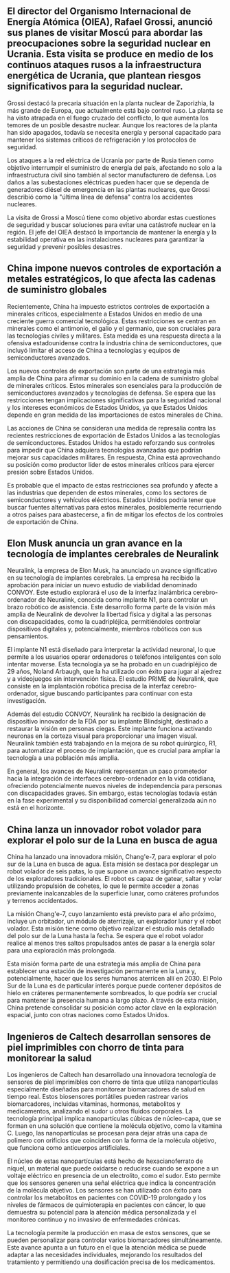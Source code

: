 ## El director del Organismo Internacional de Energía Atómica (OIEA), Rafael Grossi, anunció sus planes de visitar Moscú para abordar las preocupaciones sobre la seguridad nuclear en Ucrania. Esta visita se produce en medio de los continuos ataques rusos a la infraestructura energética de Ucrania, que plantean riesgos significativos para la seguridad nuclear.

Grossi destacó la precaria situación en la planta nuclear de Zaporizhia, la más grande de Europa,
que actualmente está bajo control ruso. La planta se ha visto atrapada en el fuego cruzado del
conflicto, lo que aumenta los temores de un posible desastre nuclear. Aunque los reactores de la
planta han sido apagados, todavía se necesita energía y personal capacitado para mantener los
sistemas críticos de refrigeración y los protocolos de seguridad.

Los ataques a la red eléctrica de Ucrania por parte de Rusia tienen como objetivo interrumpir el
suministro de energía del país, afectando no solo a la infraestructura civil sino también al sector
manufacturero de defensa. Los daños a las subestaciones eléctricas pueden hacer que se dependa de
generadores diésel de emergencia en las plantas nucleares, que Grossi describió como la "última
línea de defensa" contra los accidentes nucleares.

La visita de Grossi a Moscú tiene como objetivo abordar estas cuestiones de seguridad y buscar
soluciones para evitar una catástrofe nuclear en la región. El jefe del OIEA destacó la importancia
de mantener la energía y la estabilidad operativa en las instalaciones nucleares para garantizar la
seguridad y prevenir posibles desastres.

## China impone nuevos controles de exportación a metales estratégicos, lo que afecta las cadenas de suministro globales

Recientemente, China ha impuesto estrictos controles de exportación a minerales críticos,
especialmente a Estados Unidos en medio de una creciente guerra comercial tecnológica. Estas
restricciones se centran en minerales como el antimonio, el galio y el germanio, que son cruciales
para las tecnologías civiles y militares. Esta medida es una respuesta directa a la ofensiva
estadounidense contra la industria china de semiconductores, que incluyó limitar el acceso de China
a tecnologías y equipos de semiconductores avanzados.

Los nuevos controles de exportación son parte de una estrategia más amplia de China para afirmar su
dominio en la cadena de suministro global de minerales críticos. Estos minerales son esenciales para
la producción de semiconductores avanzados y tecnologías de defensa. Se espera que las restricciones
tengan implicaciones significativas para la seguridad nacional y los intereses económicos de Estados
Unidos, ya que Estados Unidos depende en gran medida de las importaciones de estos minerales de
China.

Las acciones de China se consideran una medida de represalia contra las recientes restricciones de
exportación de Estados Unidos a las tecnologías de semiconductores. Estados Unidos ha estado
reforzando sus controles para impedir que China adquiera tecnologías avanzadas que podrían mejorar
sus capacidades militares. En respuesta, China está aprovechando su posición como productor líder de
estos minerales críticos para ejercer presión sobre Estados Unidos.

Es probable que el impacto de estas restricciones sea profundo y afecte a las industrias que
dependen de estos minerales, como los sectores de semiconductores y vehículos eléctricos. Estados
Unidos podría tener que buscar fuentes alternativas para estos minerales, posiblemente recurriendo a
otros países para abastecerse, a fin de mitigar los efectos de los controles de exportación de
China.

## Elon Musk anuncia un gran avance en la tecnología de implantes cerebrales de Neuralink

Neuralink, la empresa de Elon Musk, ha anunciado un avance significativo en su tecnología de
implantes cerebrales. La empresa ha recibido la aprobación para iniciar un nuevo estudio de
viabilidad denominado CONVOY. Este estudio explorará el uso de la interfaz inalámbrica
cerebro-ordenador de Neuralink, conocida como implante N1, para controlar un brazo robótico de
asistencia. Este desarrollo forma parte de la visión más amplia de Neuralink de devolver la libertad
física y digital a las personas con discapacidades, como la cuadripléjica, permitiéndoles controlar
dispositivos digitales y, potencialmente, miembros robóticos con sus pensamientos.

El implante N1 está diseñado para interpretar la actividad neuronal, lo que permite a los usuarios
operar ordenadores o teléfonos inteligentes con solo intentar moverse. Esta tecnología ya se ha
probado en un cuadripléjico de 29 años, Noland Arbaugh, que la ha utilizado con éxito para jugar al
ajedrez y a videojuegos sin intervención física. El estudio PRIME de Neuralink, que consiste en la
implantación robótica precisa de la interfaz cerebro-ordenador, sigue buscando participantes para
continuar con esta investigación.

Además del estudio CONVOY, Neuralink ha recibido la designación de dispositivo innovador de la FDA
por su implante Blindsight, destinado a restaurar la visión en personas ciegas. Este implante
funciona activando neuronas en la corteza visual para proporcionar una imagen visual. Neuralink
también está trabajando en la mejora de su robot quirúrgico, R1, para automatizar el proceso de
implantación, que es crucial para ampliar la tecnología a una población más amplia.

En general, los avances de Neuralink representan un paso prometedor hacia la integración de
interfaces cerebro-ordenador en la vida cotidiana, ofreciendo potencialmente nuevos niveles de
independencia para personas con discapacidades graves. Sin embargo, estas tecnologías todavía están
en la fase experimental y su disponibilidad comercial generalizada aún no está en el horizonte.

## China lanza un innovador robot volador para explorar el polo sur de la Luna en busca de agua

China ha lanzado una innovadora misión, Chang'e-7, para explorar el polo sur de la Luna en busca de
agua. Esta misión se destaca por desplegar un robot volador de seis patas, lo que supone un avance
significativo respecto de los exploradores tradicionales. El robot es capaz de gatear, saltar y
volar utilizando propulsión de cohetes, lo que le permite acceder a zonas previamente inalcanzables
de la superficie lunar, como cráteres profundos y terrenos accidentados.

La misión Chang'e-7, cuyo lanzamiento está previsto para el año próximo, incluye un orbitador, un
módulo de aterrizaje, un explorador lunar y el robot volador. Esta misión tiene como objetivo
realizar el estudio más detallado del polo sur de la Luna hasta la fecha. Se espera que el robot
volador realice al menos tres saltos propulsados ​​antes de pasar a la energía solar para una
exploración más prolongada.

Esta misión forma parte de una estrategia más amplia de China para establecer una estación de
investigación permanente en la Luna y, potencialmente, hacer que los seres humanos aterricen allí
en 2030. El Polo Sur de la Luna es de particular interés porque puede contener depósitos de hielo en
cráteres permanentemente sombreados, lo que podría ser crucial para mantener la presencia humana a
largo plazo. A través de esta misión, China pretende consolidar su posición como actor clave en la
exploración espacial, junto con otras naciones como Estados Unidos.

## Ingenieros de Caltech desarrollan sensores de piel imprimibles con chorro de tinta para monitorear la salud

Los ingenieros de Caltech han desarrollado una innovadora tecnología de sensores de piel imprimibles
con chorro de tinta que utiliza nanopartículas especialmente diseñadas para monitorear biomarcadores
de salud en tiempo real. Estos biosensores portátiles pueden rastrear varios biomarcadores,
incluidas vitaminas, hormonas, metabolitos y medicamentos, analizando el sudor u otros fluidos
corporales. La tecnología principal implica nanopartículas cúbicas de núcleo-capa, que se forman en
una solución que contiene la molécula objetivo, como la vitamina C. Luego, las nanopartículas se
procesan para dejar atrás una capa de polímero con orificios que coinciden con la forma de la
molécula objetivo, que funciona como anticuerpos artificiales.

El núcleo de estas nanopartículas está hecho de hexacianoferrato de níquel, un material que puede
oxidarse o reducirse cuando se expone a un voltaje eléctrico en presencia de un electrolito, como el
sudor. Esto permite que los sensores generen una señal eléctrica que indica la concentración de la
molécula objetivo. Los sensores se han utilizado con éxito para controlar los metabolitos en
pacientes con COVID-19 prolongado y los niveles de fármacos de quimioterapia en pacientes con
cáncer, lo que demuestra su potencial para la atención médica personalizada y el monitoreo continuo
y no invasivo de enfermedades crónicas.

La tecnología permite la producción en masa de estos sensores, que se pueden personalizar para
controlar varios biomarcadores simultáneamente. Este avance apunta a un futuro en el que la atención
médica se puede adaptar a las necesidades individuales, mejorando los resultados del tratamiento y
permitiendo una dosificación precisa de los medicamentos.
